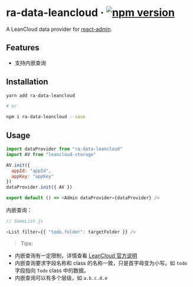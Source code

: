 # ra-data-leancloud &middot; [![npm version](https://img.shields.io/npm/v/ra-data-leancloud.svg?style=flat)](https://www.npmjs.com/package/ra-data-leancloud)

A LeanCloud data provider for [react-admin](https://github.com/marmelab/react-admin).

## Features

- 支持内嵌查询

## Installation

```bash
yarn add ra-data-leancloud

# or

npm i ra-data-leancloud --save
```

## Usage

```js
import dataProvider from "ra-data-leancloud"
import AV from "leancloud-storage"

AV.init({
  appId: "appId",
  appKey: "appKey"
})
dataProvider.init({ AV })

export default () => <Admin dataProvider={dataProvider} />
```

内嵌查询：

```js
// SomeList.js

<List filter={{ "todo.folder": targetFolder }} />
```

> Tips:

- 内嵌查询有一定限制，详情查看 [LeanCloud 官方说明](https://leancloud.cn/docs/leanstorage_guide-js.html#hash645521220)
- 内嵌查询要求字段名称和 class 的名称一致，只是首字母变为小写。如 `todo` 字段指向 `Todo` class 中的数据。
- 内嵌查询可以有多个层级，如 `a.b.c.d.e`
